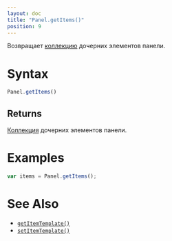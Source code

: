 ```yaml
---
layout: doc
title: "Panel.getItems()"
position: 9
---
```


Возвращает [коллекцию](../../../KeyConcepts/Collection/) дочерних элементов панели.

# Syntax

```js
Panel.getItems()
```

## Returns

[Коллекция](../../../KeyConcepts/Collection/) дочерних элементов панели.

# Examples

```js
var items = Panel.getItems();
```

# See Also

* [`getItemTemplate()`](../Panel.getItemTemplate/)
* [`setItemTemplate()`](../Panel.setItemTemplate/)
